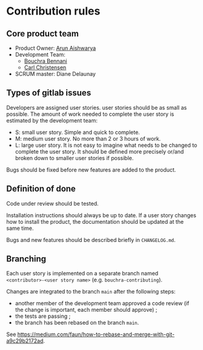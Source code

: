 # Contribution rules

## Core product team

* Product Owner: [Arun Aishwarya](https://gaufre.informatique.univ-paris-diderot.fr/poca-a)
* Development Team:
  * [Bouchra Bennani](https://gaufre.informatique.univ-paris-diderot.fr/poca-b)
  * [Carl Christensen](https://gaufre.informatique.univ-paris-diderot.fr/poca-c)
* SCRUM master: Diane Delaunay

## Types of gitlab issues

Developers are assigned user stories. user stories should be as small as possible. The amount of work needed to complete the user story is estimated by the development team:

* S: small user story. Simple and quick to complete.
* M: medium user story. No more than 2 or 3 hours of work.
* L: large user story. It is not easy to imagine what needs to be changed to complete the user story. It should be defined more precisely or/and broken down to smaller user stories if possible.

Bugs should be fixed before new features are added to the product.

## Definition of done

Code under review should be tested.

Installation instructions should always be up to date. If a user story changes how to install the product, the documentation should be updated at the same time.

Bugs and new features should be described briefly in `CHANGELOG.md`.

## Branching

Each user story is implemented on a separate branch named `<contributor>-<user story name>` (e.g. `bouchra-contributing`).

Changes are integrated to the branch `main` after the following steps:

* another member of the development team approved a code review (if the change is important, each member should approve) ;
* the tests are passing ;
* the branch has been rebased on the branch `main`.

See https://medium.com/faun/how-to-rebase-and-merge-with-git-a9c29b2172ad.
